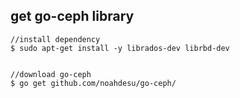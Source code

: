 ## get go-ceph library

```
//install dependency
$ sudo apt-get install -y librados-dev librbd-dev


//download go-ceph
$ go get github.com/noahdesu/go-ceph/
```

